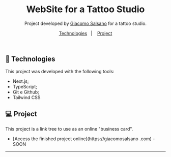 <h1 align="center"> WebSite for a Tattoo Studio </h1>

<p align="center">
Project developed by <a href="https://giacomosalsano.com">Giacomo Salsano</a> for a tattoo studio. <br/>
</p>

<p align="center">
  <a href="#-tecnologias">Technologies</a>&nbsp;&nbsp;&nbsp;|&nbsp;&nbsp;&nbsp;
  <a href="#-projeto">Project</a>
</p>

<br>


## 🚀 Technologies

This project was developed with the following tools:

- Next.js;
- TypeScript;
- Git e Github;
- Tailwind CSS

## 💻 Project

This project is a link tree to use as an online "business card".

- [Access the finished project online](https://giacomosalsano .com) - SOON


---

